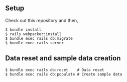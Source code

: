 

## Setup

Check out this repository and then,

```
$ bundle install
$ rails webpacker:install
$ bundle exec rails db:migrate
$ bundle exec rails server
```


## Data reset and sample data creation

```
$ bundle exec rails db:reset    # Data reset
$ bundle exec rails db:populate # Create sample data
```
